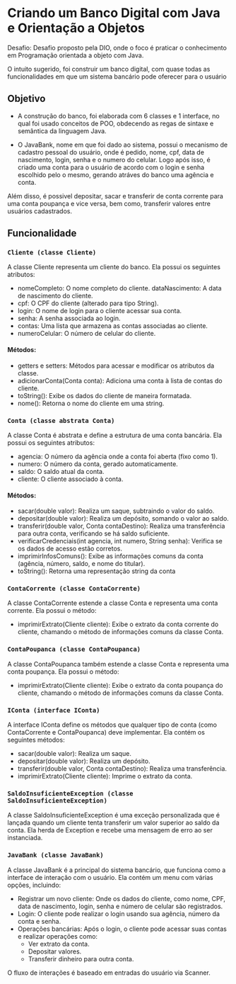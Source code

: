 # Criando um Banco Digital com Java e Orientação a Objetos

Desafio: Desafio proposto pela DIO, onde o foco é praticar o conhecimento em Programação orientada a objeto com Java. 

O intuito sugerido, foi construir um banco digital, com quase todas as funcionalidades em que um sistema bancário pode oferecer para o usuário

## Objetivo
* A construção do banco, foi elaborada com 6 classes e 1 interface, no qual foi usado conceitos de POO, obdecendo as regas de sintaxe e semântica da linguagem Java.

* O JavaBank, nome em que foi dado ao sistema, possui o mecanismo de cadastro pessoal do usuário, onde é pedido, nome, cpf, data de nascimento, login, senha e o numero do celular. Logo após isso, é criado uma conta para o usuário de acordo com o login e senha escolhido pelo o mesmo, gerando atráves do banco uma agência e conta.

Além disso, é possivel depositar, sacar e transferir de conta corrente para uma conta poupança e vice versa, bem como, transferir valores entre usuários cadastrados.

## Funcionalidade

### ``Cliente (classe Cliente)``
A classe Cliente representa um cliente do banco. Ela possui os seguintes atributos:

- nomeCompleto: O nome completo do cliente.
dataNascimento: A data de nascimento do cliente.
- cpf: O CPF do cliente (alterado para tipo String).
- login: O nome de login para o cliente acessar sua conta.
- senha: A senha associada ao login.
- contas: Uma lista que armazena as contas associadas ao cliente.
- numeroCelular: O número de celular do cliente.
#### Métodos:

- getters e setters: Métodos para acessar e modificar os atributos da classe.
- adicionarConta(Conta conta): Adiciona uma conta à lista de contas do cliente.
- toString(): Exibe os dados do cliente de maneira formatada.
- nome(): Retorna o nome do cliente em uma string.

### ``Conta (classe abstrata Conta)``
A classe Conta é abstrata e define a estrutura de uma conta bancária. Ela possui os seguintes atributos:

- agencia: O número da agência onde a conta foi aberta (fixo como 1).
- numero: O número da conta, gerado automaticamente.
- saldo: O saldo atual da conta.
- cliente: O cliente associado à conta.
#### Métodos:

- sacar(double valor): Realiza um saque, subtraindo o valor do saldo.
- depositar(double valor): Realiza um depósito, somando o valor ao saldo.
- transferir(double valor, Conta contaDestino): Realiza uma transferência para outra conta, verificando se há saldo suficiente.
- verificarCredenciais(int agencia, int numero, String senha): Verifica se os dados de acesso estão corretos.
- imprimirInfosComuns(): Exibe as informações comuns da conta (agência, número, saldo, e nome do titular).
- toString(): Retorna uma representação string da conta

### ``ContaCorrente (classe ContaCorrente)``
A classe ContaCorrente estende a classe Conta e representa uma conta corrente. Ela possui o método:

- imprimirExtrato(Cliente cliente): Exibe o extrato da conta corrente do cliente, chamando o método de informações comuns da classe Conta.

### ``ContaPoupanca (classe ContaPoupanca)``
A classe ContaPoupanca também estende a classe Conta e representa uma conta poupança. Ela possui o método:

- imprimirExtrato(Cliente cliente): Exibe o extrato da conta poupança do cliente, chamando o método de informações comuns da classe Conta.

### ``IConta (interface IConta)``
A interface IConta define os métodos que qualquer tipo de conta (como ContaCorrente e ContaPoupanca) deve implementar. Ela contém os seguintes métodos:

- sacar(double valor): Realiza um saque.
- depositar(double valor): Realiza um depósito.
- transferir(double valor, Conta contaDestino): Realiza uma transferência.
- imprimirExtrato(Cliente cliente): Imprime o extrato da conta.

### ``SaldoInsuficienteException (classe SaldoInsuficienteException)``
A classe SaldoInsuficienteException é uma exceção personalizada que é lançada quando um cliente tenta transferir um valor superior ao saldo da conta. Ela herda de Exception e recebe uma mensagem de erro ao ser instanciada.

### ``JavaBank (classe JavaBank)``
A classe JavaBank é a principal do sistema bancário, que funciona como a interface de interação com o usuário. Ela contém um menu com várias opções, incluindo:

- Registrar um novo cliente: Onde os dados do cliente, como nome, CPF, data de nascimento, login, senha e número de celular são registrados.
- Login: O cliente pode realizar o login usando sua agência, número da conta e senha.
- Operações bancárias: Após o login, o cliente pode acessar suas contas e realizar operações como:
    - Ver extrato da conta.
    - Depositar valores.
    - Transferir dinheiro para outra conta.

O fluxo de interações é baseado em entradas do usuário via Scanner.